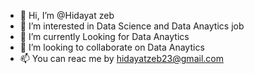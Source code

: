 - 👋 Hi, I’m @Hidayat zeb
- 👀 I’m interested in Data Science and Data Anaytics job
- 🌱 I’m currently Looking for Data Anaytics
- 💞️ I’m looking to collaborate on Data Anaytics
- 📫 You can reac me by hidayatzeb23@gmail.com

<!---
hidayatzeb/hidayatzeb is a ✨ special ✨ repository because its `README.md` (this file) appears on your GitHub profile.
You can click the Preview link to take a look at your changes.
--->
